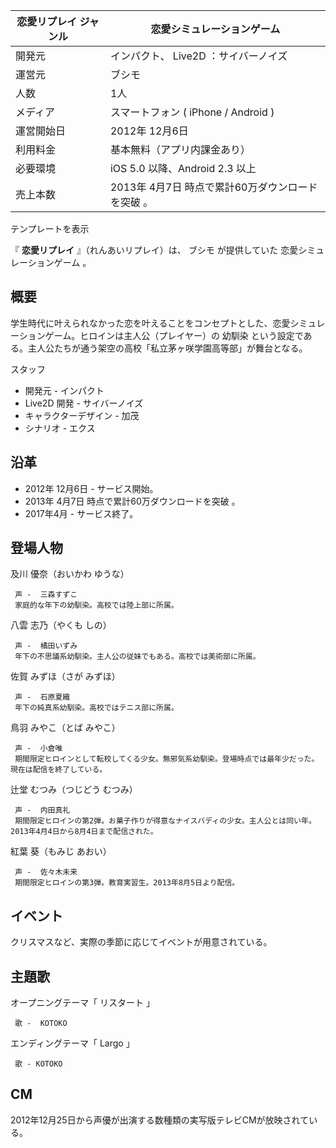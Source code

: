 恋愛リプレイ  ジャンル  |  恋愛シミュレーションゲーム   
---|---  
開発元  |  インパクト、  Live2D  ：サイバーノイズ   
運営元  |  ブシモ   
人数  |  1人   
メディア  |  スマートフォン  (  iPhone  /  Android  )   
運営開始日  |  2012年  12月6日   
利用料金  |  基本無料（アプリ内課金あり）   
必要環境  |  iOS 5.0 以降、Android 2.3 以上   
売上本数  |  2013年  4月7日  時点で累計60万ダウンロードを突破    。   
テンプレートを表示  
  
『 **恋愛リプレイ** 』（れんあいリプレイ）は、  ブシモ  が提供していた  恋愛シミュレーションゲーム  。

##  概要  

学生時代に叶えられなかった恋を叶えることをコンセプトとした、恋愛シミュレーションゲーム。ヒロインは主人公（プレイヤー）の  幼馴染
という設定である。主人公たちが通う架空の高校「私立茅ヶ咲学園高等部」が舞台となる。

スタッフ

    

  * 開発元 - インパクト 
  * Live2D  開発 - サイバーノイズ 
  * キャラクターデザイン -  加茂 
  * シナリオ - エクス 

##  沿革  

  * 2012年  12月6日  \- サービス開始。 
  * 2013年  4月7日  時点で累計60万ダウンロードを突破    。 
  * 2017年4月 - サービス終了。 

##  登場人物  

及川 優奈（おいかわ ゆうな）

     声 -  三森すずこ 
     家庭的な年下の幼馴染。高校では陸上部に所属。 
八雲 志乃（やくも しの）

     声 -  橘田いずみ 
     年下の不思議系幼馴染。主人公の従妹でもある。高校では美術部に所属。 
佐賀 みずほ（さが みずほ）

     声 -  石原夏織 
     年下の純真系幼馴染。高校ではテニス部に所属。 
鳥羽 みやこ（とば みやこ）

     声 -  小倉唯 
     期間限定ヒロインとして転校してくる少女。無邪気系幼馴染。登場時点では最年少だった。現在は配信を終了している。 
辻堂 むつみ（つじどう むつみ）

     声 -  内田真礼 
     期間限定ヒロインの第2弾。お菓子作りが得意なナイスバディの少女。主人公とは同い年。2013年4月4日から8月4日まで配信された。 
紅葉 葵（もみじ あおい）

     声 -  佐々木未来 
     期間限定ヒロインの第3弾。教育実習生。2013年8月5日より配信。 

##  イベント  

クリスマスなど、実際の季節に応じてイベントが用意されている。

##  主題歌  

オープニングテーマ「  リスタート  」

     歌 -  KOTOKO 
エンディングテーマ「  Largo  」

     歌 - KOTOKO 

##  CM  

2012年12月25日から声優が出演する数種類の実写版テレビCMが放映されている。

